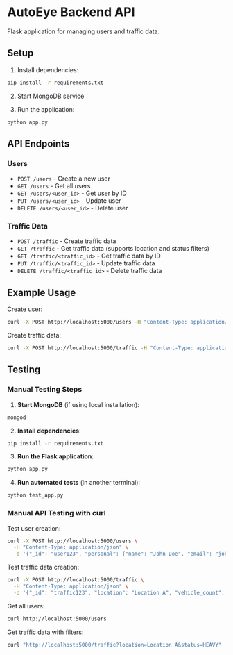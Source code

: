 # AutoEye Backend API

Flask application for managing users and traffic data.

## Setup

1. Install dependencies:
```bash
pip install -r requirements.txt
```

2. Start MongoDB service

3. Run the application:
```bash
python app.py
```

## API Endpoints

### Users
- `POST /users` - Create a new user
- `GET /users` - Get all users
- `GET /users/<user_id>` - Get user by ID
- `PUT /users/<user_id>` - Update user
- `DELETE /users/<user_id>` - Delete user

### Traffic Data
- `POST /traffic` - Create traffic data
- `GET /traffic` - Get traffic data (supports location and status filters)
- `GET /traffic/<traffic_id>` - Get traffic data by ID
- `PUT /traffic/<traffic_id>` - Update traffic data
- `DELETE /traffic/<traffic_id>` - Delete traffic data

## Example Usage

Create user:
```bash
curl -X POST http://localhost:5000/users -H "Content-Type: application/json" -d '{"_id": "user123", "personal": {"name": "John Doe", "email": "john@example.com"}}'
```

Create traffic data:
```bash
curl -X POST http://localhost:5000/traffic -H "Content-Type: application/json" -d '{"_id": "traffic123", "location": "Location A", "vehicle_count": 50, "status": "HEAVY"}'
```

## Testing

### Manual Testing Steps

1. **Start MongoDB** (if using local installation):
```bash
mongod
```

2. **Install dependencies**:
```bash
pip install -r requirements.txt
```

3. **Run the Flask application**:
```bash
python app.py
```

4. **Run automated tests** (in another terminal):
```bash
python test_app.py
```

### Manual API Testing with curl

Test user creation:
```bash
curl -X POST http://localhost:5000/users \
  -H "Content-Type: application/json" \
  -d '{"_id": "user123", "personal": {"name": "John Doe", "email": "john@example.com"}}'
```

Test traffic data creation:
```bash
curl -X POST http://localhost:5000/traffic \
  -H "Content-Type: application/json" \
  -d '{"_id": "traffic123", "location": "Location A", "vehicle_count": 50, "status": "HEAVY"}'
```

Get all users:
```bash
curl http://localhost:5000/users
```

Get traffic data with filters:
```bash
curl "http://localhost:5000/traffic?location=Location A&status=HEAVY"
```